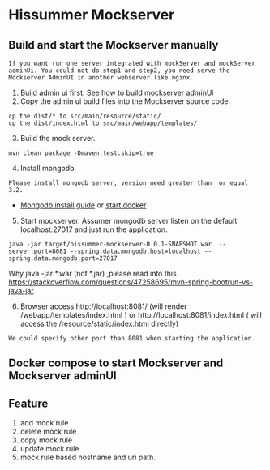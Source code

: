 # Hissummer Mockserver 

## Build and start the Mockserver manually
```
If you want run one server integrated with mockServer and mockServer adminUi. You could not do step1 and step2, you need serve the Mockserver AdminUI in another webserver like nginx. 
```
1. Build admin ui first.  <a href="https://github.com/hissummer-mockserver/mockserverAdminUI" target="_blank">See how to build mockserver adminUi</a>
2. Copy the admin ui build files into the Mockserver source code.  
```
cp the dist/* to src/main/resource/static/
cp the dist/index.html to src/main/webapp/templates/
```
3. Build the mock server.
```
mvn clean package -Dmaven.test.skip=true
```
4. Install mongodb. 
```
Please install mongodb server, version need greater than  or equal 3.2. 
```
* <a href="https://docs.mongodb.com/manual/installation/">Mongodb install guide</a>  or <a href="https://hub.docker.com/_/mongo"> start docker </a>
5. Start mockserver.
Assumer mongodb server listen on the default localhost:27017 and just run the application.
```
java -jar target/hissummer-mockserver-0.0.1-SNAPSHOT.war  --server.port=8081 --spring.data.mongodb.host=localhost --spring.data.mongodb.port=27017
```
Why java -jar *.war (not *.jar) ,please read into this https://stackoverflow.com/questions/47258695/mvn-spring-bootrun-vs-java-jar

6. Browser access http://localhost:8081/ (will render /webapp/templates/index.html ) or  http://localhost:8081/index.html ( will access the /resource/static/index.html directly)
```
We could specify other port than 8081 when starting the application.
```
## Docker compose  to start Mockserver and Mockserver adminUI 

## Feature
1. add mock rule
2. delete mock rule
3. copy mock rule
4. update mock rule
5. mock rule based hostname and uri path.  
